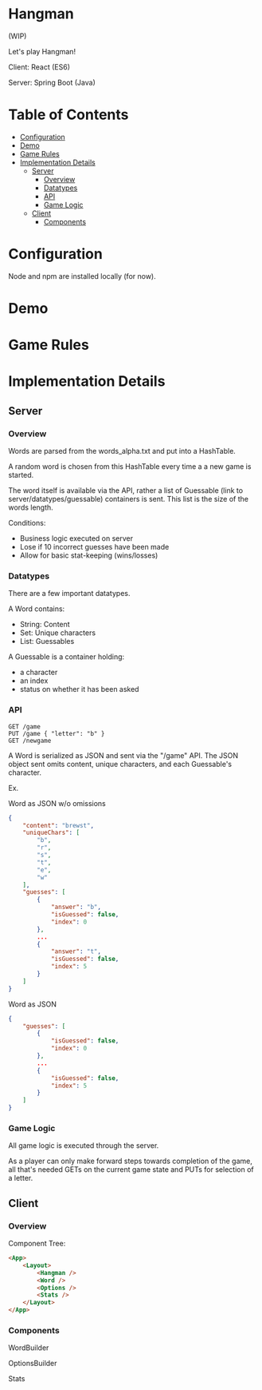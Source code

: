 # Hangman

(WIP)

Let's play Hangman!

Client: React (ES6)

Server: Spring Boot (Java)
 
# Table of Contents

- [Configuration](https://gitlab.com/hkailahi/client-server-hangman#configuration)
- [Demo](https://gitlab.com/hkailahi/client-server-hangman#demo)
- [Game Rules](https://gitlab.com/hkailahi/client-server-hangman#game-rules)
- [Implementation Details](https://gitlab.com/hkailahi/client-server-hangman#implementation-details)
    - [Server](https://gitlab.com/hkailahi/client-server-hangman#server)
        - [Overview](https://gitlab.com/hkailahi/client-server-hangman#overview)
        - [Datatypes](https://gitlab.com/hkailahi/client-server-hangman#datatypes)
        - [API](https://gitlab.com/hkailahi/client-server-hangman#api)
        - [Game Logic](https://gitlab.com/hkailahi/client-server-hangman#game-logic)
    - [Client](https://gitlab.com/hkailahi/client-server-hangman#client)
        - [Components](https://gitlab.com/hkailahi/client-server-hangman#components)
        
# Configuration

Node and npm are installed locally (for now).

# Demo
# Game Rules
# Implementation Details

## Server

### Overview

Words are parsed from the words_alpha.txt and put into a HashTable.

A random word is chosen from this HashTable every time a a new game is started.

The word itself is available via the API, rather a list of Guessable (link to server/datatypes/guessable) containers is sent. This list is the size of the words length.

Conditions:

- Business logic executed on server
- Lose if 10 incorrect guesses have been made
- Allow for basic stat-keeping (wins/losses)

### Datatypes

There are a few important datatypes.

A Word contains:
- String: Content
- Set: Unique characters
- List: Guessables 

A Guessable is a container holding: 
- a character
- an index
- status on whether it has been asked

### API

```
GET /game
PUT /game { "letter": "b" }
GET /newgame
```

A Word is serialized as JSON and sent via the "/game" API. The JSON object sent omits content, unique characters, and each Guessable's character.

Ex.

Word as JSON w/o omissions
```JSON
{
    "content": "brewst",
    "uniqueChars": [
        "b",
        "r",
        "s",
        "t",
        "e",
        "w"
    ],
    "guesses": [
        {
            "answer": "b",
            "isGuessed": false,
            "index": 0
        },
        ...
        {
            "answer": "t",
            "isGuessed": false,
            "index": 5
        }
    ]
}
```


Word as JSON
```JSON
{
    "guesses": [
        {
            "isGuessed": false,
            "index": 0
        },
        ...
        {
            "isGuessed": false,
            "index": 5
        }
    ]
}
```


### Game Logic

All game logic is executed through the server. 

As a player can only make forward steps towards completion of the game, all that's needed GETs on the current game state and PUTs for selection of a letter.

## Client

### Overview

Component Tree:

```HTML
<App>
    <Layout>
        <Hangman />
        <Word />
        <Options />
        <Stats />
    </Layout>
</App>
```

### Components

WordBuilder

OptionsBuilder

Stats